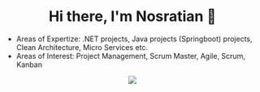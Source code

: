 <h1 align="center">Hi there, I'm Nosratian 👋</h1>

- Areas of Expertize: .NET projects, Java projects (Springboot) projects, Clean Architecture, Micro Services etc.
- Areas of Interest: Project Management, Scrum Master, Agile, Scrum, Kanban

<p align="center">
 <a href="#" alt="Nosratian's github stats">
  <img src="https://github-readme-stats.vercel.app/api?username=nosratian&theme=tokyonight&show_icons=true" />
  <!-- <img src="https://github-readme-stats.vercel.app/api/top-langs/?username=nosratian" /> -->
 </a>
</p>
